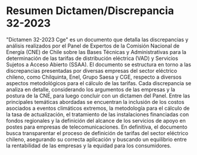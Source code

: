 # Resumen Dictamen/Discrepancia 32-2023
"Dictamen 32-2023 Cge" es un documento que detalla las discrepancias y análisis realizados por el Panel de Expertos de la Comisión Nacional de Energía (CNE) de Chile sobre las Bases Técnicas y Administrativas para la determinación de las tarifas de distribución eléctrica (VAD) y Servicios Sujetos a Acceso Abierto (SSAA). El documento se estructura en torno a las discrepancias presentadas por diversas empresas del sector eléctrico chileno, como Chilquinta, Enel, Grupo Saesa y CGE, respecto a diversos aspectos metodológicos para el cálculo de las tarifas. Cada discrepancia se analiza en detalle, considerando los argumentos de las empresas y la postura de la CNE, para luego concluir con un dictamen del Panel. Entre las principales temáticas abordadas se encuentran la inclusión de los costos asociados a eventos climáticos extremos, la metodología para el cálculo de la tasa de actualización, el tratamiento de las instalaciones financiadas con fondos regionales y la definición del alcance de los servicios de apoyo en postes para empresas de telecomunicaciones. En definitiva, el documento busca transparentar el proceso de definición de tarifas del sector eléctrico chileno, asegurando su correcta aplicación y buscando un equilibrio entre la rentabilidad de las empresas y la equidad para los consumidores.